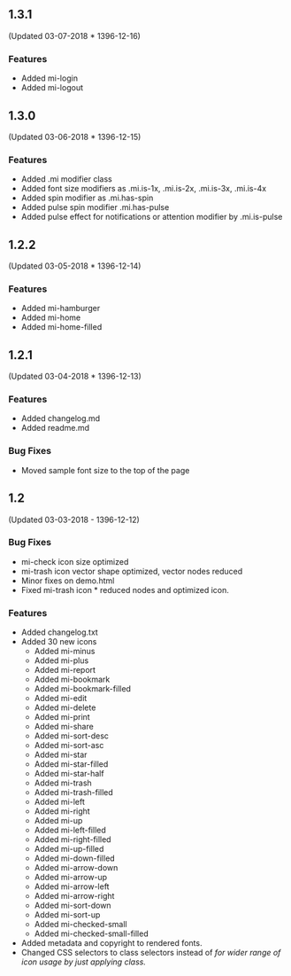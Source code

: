 ## 1.3.1
(Updated 03-07-2018 * 1396-12-16)
### Features
* Added mi-login
* Added mi-logout


## 1.3.0
(Updated 03-06-2018 * 1396-12-15)
### Features
* Added .mi modifier class
* Added font size modifiers as .mi.is-1x, .mi.is-2x, .mi.is-3x, .mi.is-4x
* Added spin modifier as .mi.has-spin
* Added pulse spin modifier .mi.has-pulse
* Added pulse effect for notifications or attention modifier by .mi.is-pulse


## 1.2.2
(Updated 03-05-2018 * 1396-12-14)
### Features
* Added mi-hamburger
* Added mi-home
* Added mi-home-filled

## 1.2.1
(Updated 03-04-2018 * 1396-12-13)
### Features
* Added changelog.md
* Added readme.md
### Bug Fixes
* Moved sample font size to the top of the page

## 1.2 
(Updated 03-03-2018 - 1396-12-12)
### Bug Fixes
* mi-check icon size optimized
* mi-trash icon vector shape optimized, vector nodes reduced
* Minor fixes on demo.html
* Fixed mi-trash icon * reduced nodes and optimized icon.
### Features
* Added changelog.txt
* Added 30 new icons
	* Added mi-minus
	* Added mi-plus
	* Added mi-report
	* Added mi-bookmark
	* Added mi-bookmark-filled
	* Added mi-edit
	* Added mi-delete
	* Added mi-print
	* Added mi-share
	* Added mi-sort-desc
	* Added mi-sort-asc
	* Added mi-star
	* Added mi-star-filled
	* Added mi-star-half
	* Added mi-trash
	* Added mi-trash-filled
	* Added mi-left
	* Added mi-right
	* Added mi-up
	* Added mi-left-filled
	* Added mi-right-filled
	* Added mi-up-filled
	* Added mi-down-filled
	* Added mi-arrow-down
	* Added mi-arrow-up
	* Added mi-arrow-left
	* Added mi-arrow-right
	* Added mi-sort-down
	* Added mi-sort-up
	* Added mi-checked-small
	* Added mi-checked-small-filled
* Added metadata and copyright to rendered fonts.
* Changed CSS selectors to class selectors instead of <i> for wider range of icon usage by just applying class.


